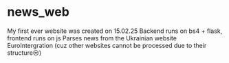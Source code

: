 # news_web
My first ever website was created on 15.02.25
Backend runs on bs4 + flask, frontend runs on js
Parses news from the Ukrainian website EuroIntergration (cuz other websites cannot be processed due to their structure😒)